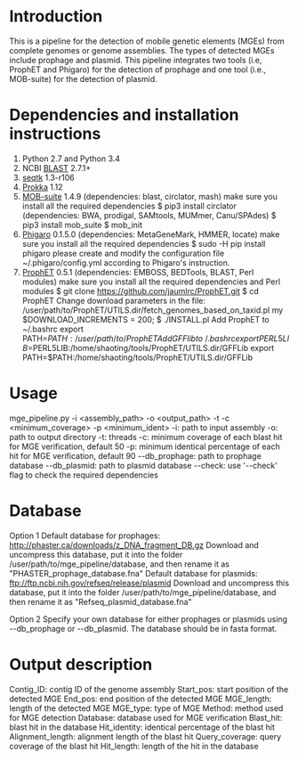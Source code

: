 # Introduction
This is a pipeline for the detection of mobile genetic elements (MGEs) from complete genomes or genome assemblies. The types of detected MGEs include prophage and plasmid. This pipeline integrates two tools (i.e, ProphET and Phigaro) for the detection of prophage and one tool (i.e., MOB-suite) for the detection of plasmid.

# Dependencies and installation instructions
1. Python 2.7 and Python 3.4
2. NCBI [BLAST](ftp://ftp.ncbi.nlm.nih.gov/blast/executables/blast+/) 2.7.1+
3. [seqtk](https://github.com/lh3/seqtk) 1.3-r106
4. [Prokka](https://github.com/tseemann/prokka) 1.12
5. [MOB-suite](https://github.com/phac-nml/mob-suite) 1.4.9 (dependencies: blast, circlator, mash)
    make sure you install all the required dependencies
    $ pip3 install circlator (dependencies: BWA, prodigal, SAMtools, MUMmer, Canu/SPAdes)
    $ pip3 install mob_suite
    $ mob_init
6. [Phigaro](https://github.com/lpenguin/phigaro) 0.1.5.0 (dependencies: MetaGeneMark, HMMER, locate)
    make sure you install all the required dependencies
    $ sudo -H pip install phigaro
    please create and modify the configuration file ~/.phigaro/config.yml according to Phigaro's instruction.
7. [ProphET](https://github.com/facebook/prophet) 0.5.1 (dependencies: EMBOSS, BEDTools, BLAST, Perl modules)
    make sure you install all the required dependencies and Perl modules
    $ git clone https://github.com/jaumlrc/ProphET.git
    $ cd ProphET
    Change download parameters in the file: /user/path/to/ProphET/UTILS.dir/fetch_genomes_based_on_taxid.pl
      my $DOWNLOAD_INCREMENTS = 200;
    $ ./INSTALL.pl
    Add ProphET to ~/.bashrc
      export PATH=$PATH:/user/path/to/ProphET
    Add GFF lib to ~/.bashrc
      export PERL5LIB=$PERL5LIB:/home/shaoting/tools/ProphET/UTILS.dir/GFFLib
      export PATH=$PATH:/home/shaoting/tools/ProphET/UTILS.dir/GFFLib

# Usage
mge_pipeline.py -i <assembly_path> -o <output_path> -t <threads> -c <minimum_coverage> -p <minimum_ident>
-i: path to input assembly
-o: path to output directory
-t: threads
-c: minimum coverage of each blast hit for MGE verification, default 50
-p: minimum identical percentage of each hit for MGE verification, default 90
--db_prophage: path to prophage database
--db_plasmid: path to plasmid database
--check: use '--check' flag to check the required dependencies

# Database
Option 1
Default database for prophages: http://phaster.ca/downloads/z_DNA_fragment_DB.gz
Download and uncompress this database, put it into the folder /user/path/to/mge_pipeline/database, and then rename it as "PHASTER_prophage_database.fna"
Default database for plasmids: ftp://ftp.ncbi.nih.gov/refseq/release/plasmid
Download and uncompress this database, put it into the folder /user/path/to/mge_pipeline/database, and then rename it as "Refseq_plasmid_database.fna"

Option 2
Specify your own database for either prophages or plasmids using --db_prophage or --db_plasmid. The database should be in fasta format.

# Output description
Contig_ID: contig ID of the genome assembly
Start_pos: start position of the detected MGE
End_pos: end position of the detected MGE
MGE_length: length of the detected MGE
MGE_type: type of MGE
Method: method used for MGE detection
Database: database used for MGE verification
Blast_hit: blast hit in the database
Hit_identity: identical percentage of the blast hit
Alignment_length: alignment length of the blast hit
Query_coverage: query coverage of the blast hit
Hit_length: length of the hit in the database
